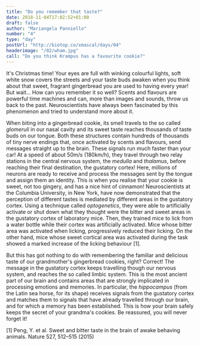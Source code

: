 ```yaml
---
title: "Do you remember that taste?"
date: 2018-11-04T17:02:52+01:00
draft: false
author: "Mariangela Panniello"
number: "4"
type: "day"
postUrl: "http://biotop.co/xmascal/days/04"
headerimage: "/02/wham.jpg"
call: "Do you think Krampus has a favourite cookie?"
---
```

It's Christmas time! Your eyes are full with winking colourful lights, soft white snow covers the streets and your taste buds awaken when you think about that sweet, fragrant gingerbread you are used to having every year! But wait... How can you remember it so well?
Scents and flavours are powerful time machines and can, more than images and sounds, throw us back to the past. Neuroscientists have always been fascinated by this phenomenon and tried to understand more about it.

When biting into a gingerbread cookie, its smell travels to the so called *glomeruli* in our nasal cavity and its sweet taste reaches thousands of taste buds on our tongue. Both these structures contain hundreds of thousands of tiny nerve endings that, once activated by scents and flavours, send messages straight up to the brain. These signals run much faster than your car! At a speed of about 50m/s (180km/h), they travel through two relay stations in the central nervous system, the *medulla* and *thalamus*, before reaching their final destination, the gustatory cortex! Here, millions of neurons are ready to receive and process the messages sent by the tongue and assign them an identity. This is when you realise that your cookie is sweet, not too gingery, and has a nice hint of cinnamon! Neuroscientists at the Columbia University, in New York, have now demonstrated that the perception of different tastes is mediated by different areas in the gustatory cortex. Using a technique called *optogenetics*, they were able to artificially activate or shut down what they thought were the bitter and sweet areas in the gustatory cortex of laboratory mice. Then, they trained mice to lick from a water bottle while their cortex was artificially activated. Mice whose bitter area was activated when licking, progressively reduced their licking. On the other hand, mice whose sweet cortical area was activated during the task showed a marked increase of the licking behaviour [1].

But this has got nothing to do with remembering the familiar and delicious taste of our grandmother's gingerbread cookies, right? Correct! The message in the gustatory cortex keeps travelling though our nervous system, and reaches the so called limbic system. This is the most ancient part of our brain and contains areas that are strongly implicated in processing emotions and memories. In particular, the *hippocampus* (from the Latin sea horse, for its shape) receives signals from the gustatory cortex and matches them to signals that have already travelled through our brain, and for which a memory has been established. This is how your brain safely keeps the secret of your grandma's cookies. Be reassured, you will never forget it!

<!--more-->
[1] Peng, Y. et al. Sweet and bitter taste in the brain of awake behaving animals. Nature 527, 512–515 (2015)
